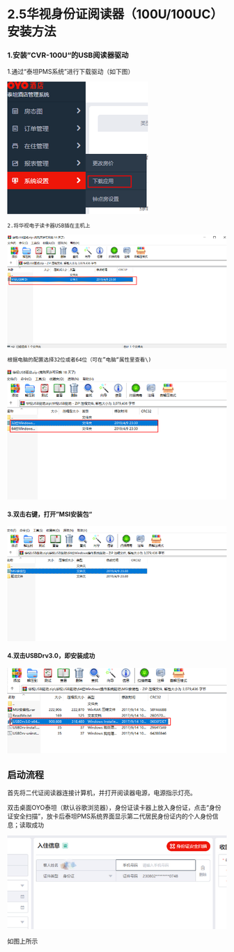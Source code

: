 # 2.5华视身份证阅读器（100U/100UC）安装方法

### 1.安装”CVR-100U“的USB阅读器驱动

1.通过“泰坦PMS系统”进行下载驱动（如下图）

![](../../../.gitbook/assets/image%20%28437%29.png)

    2.将华视电子读卡器USB插在主机上

![](../../../.gitbook/assets/image%20%28399%29.png)

    根据电脑的配置选择32位或者64位（可在”电脑“属性里查看\)

![](../../../.gitbook/assets/image%20%28130%29.png)

#### 3.双击右键，打开”MSI安装包“

![](../../../.gitbook/assets/image%20%28176%29.png)

#### 4.双击USBDrv3.0，即安装成功

![](../../../.gitbook/assets/image%20%28395%29.png)

## 启动流程

首先将二代证阅读器连接计算机，并打开阅读器电源，电源指示灯亮。

双击桌面OYO泰坦（默认谷歌浏览器），身份证读卡器上放入身份证，点击“身份证安全扫描”，放卡后泰坦PMS系统界面显示第二代居民身份证内的个人身份信息；读取成功

![](../../../.gitbook/assets/image%20%28537%29.png)

如图上所示

